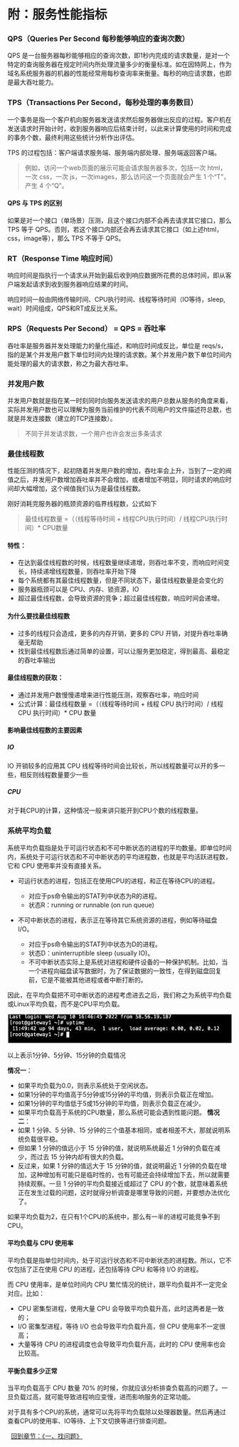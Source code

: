 附：服务性能指标
=============
### QPS（Queries Per Second 每秒能够响应的查询次数）
 
QPS 是一台服务器每秒能够相应的查询次数，即1秒内完成的请求数量，是对一个特定的查询服务器在规定时间内所处理流量多少的衡量标准。如在因特网上，作为域名系统服务器的机器的性能经常用每秒查询率来衡量。每秒的响应请求数，也即是最大吞吐能力。
### TPS（Transactions Per Second，每秒处理的事务数目）

一个事务是指一个客户机向服务器发送请求然后服务器做出反应的过程。客户机在发送请求时开始计时，收到服务器响应后结束计时，以此来计算使用的时间和完成的事务个数，最终利用这些统计分析作出评估。

TPS 的过程包括：客户端请求服务端、服务端内部处理、服务端返回客户端。

> 例如，访问一个web页面的展示可能会请求服务器多次，包括一次 html，一次 css，一次 js，一次images，那么访问这一个页面就会产生 1 个“T”，产生 4 个“Q”。
#### QPS 与 TPS 的区别
如果是对一个接口（单场景）压测，且这个接口内部不会再去请求其它接口，那么 TPS 等于 QPS。否则，若这个接口内部还会再去请求其它接口（如上述html，css，image等），那么 TPS 不等于 QPS。

### RT（Response Time 响应时间）
响应时间是指执行一个请求从开始到最后收到响应数据所花费的总体时间，即从客户端发起请求到收到服务器响应结果的时间。

响应时间一般由网络传输时间、CPU执行时间、线程等待时间（IO等待，sleep, wait）时间组成，QPS和RT成反比关系。
### RPS（Requests Per Second） = QPS = 吞吐率
吞吐率是服务器并发处理能力的量化描述，和响应时间成反比，单位是 reqs/s，指的是某个并发用户数下单位时间内处理的请求数。某个并发用户数下单位时间内能处理的最大的请求数，称之为最大吞吐率。

### 并发用户数
并发用户数就是指在某一时刻同时向服务发送请求的用户总数从服务的角度来看，实际并发用户数也可以理解为服务当前维护的代表不同用户的文件描述符总数，也就是并发连接数（建立的TCP连接数）。
> 不同于并发请求数，一个用户也许会发出多条请求

### 最佳线程数

性能压测的情况下，起初随着并发用户数的增加，吞吐率会上升，当到了一定的阀值之后，并发用户数增加吞吐率并不会增加，或者增加不明显，同时请求的响应时间却大幅增加，这个阀值我们认为是最佳线程数。

刚好消耗完服务器的瓶颈资源的临界线程数，公式如下

> 最佳线程数量 =（（线程等待时间 + 线程CPU执行时间）/ 线程CPU执行时间）* CPU数量

#### 特性：
* 在达到最佳线程数的时候，线程数量继续递增，则吞吐率不变，而响应时间变长，持续递增线程数量，则吞吐率开始下降
* 每个系统都有其最佳线程数量，但是不同状态下，最佳线程数量是会变化的
* 服务器瓶颈可以是 CPU、内存、锁资源，IO
* 超过最佳线程数，会导致资源的竞争；超过最佳线程数，响应时间会递增。

#### 为什么要找最佳线程数
* 过多的线程只会造成，更多的内存开销，更多的 CPU 开销，对提升吞吐率确毫无帮助
* 找到最佳线程数后通过简单的设置，可以让服务更加稳定，得到最高、最稳定的吞吐率输出
 
#### 最佳线程数的获取：
* 通过并发用户数慢慢递增来进行性能压测，观察吞吐率，响应时间
* 公式计算：最佳线程数量 =（（线程等待时间 + 线程 CPU 执行时间）/ 线程 CPU 执行时间）* CPU 数量

#### 影响最佳线程数的主要因素
##### IO
IO 开销较多的应用其 CPU 线程等待时间会比较长，所以线程数量可以开的多一些，相反则线程数量要少一些
##### CPU
对于耗CPU的计算，这种情况一般来讲只能开到CPU个数的线程数量。 

### 系统平均负载
系统平均负载指是处于可运行状态和不可中断状态的进程的平均数量。即单位时间内，系统处于可运行状态和不可中断状态的平均进程数，也就是平均活跃进程数，它和 CPU 使用率并没有直接关系。

* 可运行状态的进程，包括正在使用CPU的进程，和正在等待CPU的进程。
    * 对应于ps命令输出的STAT列中状态为R的进程。
    * 状态R：running or runnable (on run queue)

* 不可中断状态的进程，表示正在等待其它系统资源的进程，例如等待磁盘I/O。
    * 对应于ps命令输出的STAT列中状态为D的进程。
    * 状态D：uninterruptible sleep (usually IO)。
    * 不可中断状态实际上是系统对进程和硬件设备的一种保护机制。比如，当一个进程向磁盘读写数据时，为了保证数据的一致性，在得到磁盘回复前，它是不能被其他进程或者中断打断的。

因此，在平均负载把不可中断状态的进程考虑进去之后，我们称之为系统平均负载或Linux平均负载，而不是CPU平均负载。

![系统负载](image/系统负载.png)

以上表示1分钟、5分钟、15分钟的负载情况

**情况一**：
* 如果平均负载为0.0，则表示系统处于空闲状态。
* 如果1分钟的平均值高于5分钟或15分钟的平均值，则表示负载正在增加。
* 如果1分钟的平均值低于5或15分钟的平均值，则表示负载正在减少。
* 如果平均负载高于系统的CPU数量，那么系统可能会遇到性能问题。
**情况二**：
* 如果 1 分钟、5 分钟、15 分钟的三个值基本相同，或者相差不大，那就说明系统负载很平稳。
* 但如果 1 分钟的值远小于 15 分钟的值，就说明系统最近 1 分钟的负载在减少，而过去 15 分钟内却有很大的负载。
* 反过来，如果 1 分钟的值远大于 15 分钟的值，就说明最近 1 分钟的负载在增加，这种增加有可能只是临时性的，也有可能还会持续增加下去，所以就需要持续观察。一旦 1 分钟的平均负载接近或超过了 CPU 的个数，就意味着系统正在发生过载的问题，这时就得分析调查是哪里导致的问题，并要想办法优化了。

如果平均负载为2，在只有1个CPU的系统中，那么有一半的进程可能竞争不到CPU。

#### 平均负载与 CPU 使用率
平均负载是指单位时间内，处于可运行状态和不可中断状态的进程数。所以，它不仅包括了正在使用 CPU 的进程，还包括等待 CPU 和等待 I/O 的进程。

而 CPU 使用率，是单位时间内 CPU 繁忙情况的统计，跟平均负载并不一定完全对应。比如：
* CPU 密集型进程，使用大量 CPU 会导致平均负载升高，此时这两者是一致的；
* I/O 密集型进程，等待 I/O 也会导致平均负载升高，但 CPU 使用率不一定很高；
* 大量等待 CPU 的进程调度也会导致平均负载升高，此时的 CPU 使用率也会比较高。


#### 平衡负载多少正常
当平均负载高于 CPU 数量 70% 的时候，你就应该分析排查负载高的问题了。一旦负载过高，就可能导致进程响应变慢，进而影响服务的正常功能。

对于具有多个CPU的系统，通常可以先将平均负载除以处理器数量。然后再通过查看CPU的使用率、IO等待、上下文切换等进行排查问题。

&nbsp;
[ 回到章节：《一、找问题》 ](./一、找问题.md)